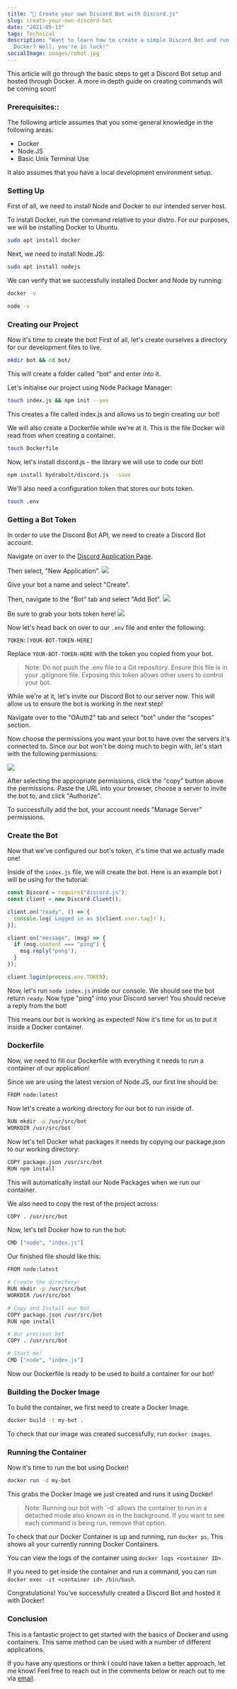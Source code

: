```yaml
---
title: "🤖 Create your own Discord Bot with Discord.js"
slug: create-your-own-discord-bot
date: "2021-05-13"
tags: Technical
description: "Want to learn how to create a simple Discord Bot and run it with
  Docker? Well, you're in luck!"
socialImage: images/robot.jpg
---
```


This article will go through the basic steps to get a Discord Bot
setup and hosted through Docker. A more in depth guide on creating
commands will be coming soon!

### Prerequisites::

The following article assumes that you some general knowledge in the
following areas:

- Docker
- Node.JS
- Basic Unix Terminal Use

It also assumes that you have a local development environment setup.

### Setting Up

First of all, we need to install Node and Docker to our intended
server host.

To install Docker, run the command relative to your distro. For our
purposes, we will be installing Docker to Ubuntu.

```bash
sudo apt install docker
```

Next, we need to install Node.JS:

```bash
sudo apt install nodejs
```

We can verify that we successfully installed Docker and Node by
running:

```bash
docker -v
```

```bash
node -v
```

### Creating our Project

Now it's time to create the bot! First of all, let's create ourselves
a directory for our development files to live.

```bash
mkdir bot && cd bot/
```

This will create a folder called "bot" and enter into it.

Let's initialise our project using Node Package Manager:

```bash
touch index.js && npm init --yes
```

This creates a file called index.js and allows us to begin creating
our bot!

We will also create a Dockerfile while we're at it. This is the file
Docker will read from when creating a container.

```bash
touch Dockerfile
```

Now, let's install discord.js - the library we will use to code our
bot!

```bash
npm install hydrabolt/discord.js --save
```

We'll also need a configuration token that stores our bots token.

```bash
touch .env
```

### Getting a Bot Token

In order to use the Discord Bot API, we need to create a Discord Bot
account.

Navigate on over to the
[Discord Application Page](https://discord.com/developers/applications).

Then select, "New Application". ![](/images/new-application.png)

Give your bot a name and select "Create".

Then, navigate to the "Bot" tab and select "Add Bot".
![](/images/select-bot.png)

Be sure to grab your bots token here! ![](/images/copy-token.png)

Now let's head back on over to our `.env` file and enter the
following:

```
TOKEN:[YOUR-BOT-TOKEN-HERE]
```

Replace `YOUR-BOT-TOKEN-HERE` with the token you copied from your bot.

> Note: Do not push the .env file to a Git repository. Ensure this file is in your .gitignore file. Exposing this token allows other users to control your bot.

While we're at it, let's invite our Discord Bot to our server now.
This will allow us to ensure the bot is working in the next step!

Navigate over to the "OAuth2" tab and select "bot" under the "scopes"
section.

Now choose the permissions you want your bot to have over the servers
it's connected to. Since our bot won't be doing much to begin with,
let's start with the following permissions:

![](/images/scopes-bot-permissions.png)

After selecting the appropriate permissions, click the "copy" button
above the permissions. Paste the URL into your browser, choose a
server to invite the bot to, and click "Authorize".

To successfully add the bot, your account needs "Manage Server"
permissions.

### Create the Bot

Now that we've configured our bot's token, it's time that we actually
made one!

Inside of the `index.js` file, we will create the bot. Here is an
example bot I will be using for the tutorial:

```js
const Discord = require("discord.js");
const client = new Discord.Client();

client.on("ready", () => {
  console.log(`Logged in as ${client.user.tag}!`);
});

client.on("message", (msg) => {
  if (msg.content === "ping") {
    msg.reply("pong");
  }
});

client.login(process.env.TOKEN);
```

Now, let's run `node index.js` inside our console. We should see the
bot return `ready`. Now type "ping" into your Discord server! You
should receive a reply from the bot!

This means our bot is working as expected! Now it's time for us to put
it inside a Docker container.

### Dockerfile

Now, we need to fill our Dockerfile with everything it needs to run a
container of our application!

Since we are using the latest version of Node.JS, our first lne should
be:

```bash
FROM node:latest
```

Now let's create a working directory for our bot to run inside of.

```bash
RUN mkdir -p /usr/src/bot
WORKDIR /usr/src/bot
```

Now let's tell Docker what packages it needs by copying our
package.json to our working directory:

```bash
COPY package.json /usr/src/bot
RUN npm install
```

This will automatically install our Node Packages when we run our
container.

We also need to copy the rest of the project across:

```bash
COPY . /usr/src/bot
```

Now, let's tell Docker how to run the bot:

```bash
CMD ["node", "index.js"]
```

Our finished file should like this:

```bash
FROM node:latest

# Create the directory!
RUN mkdir -p /usr/src/bot
WORKDIR /usr/src/bot

# Copy and Install our bot
COPY package.json /usr/src/bot
RUN npm install

# Our precious bot
COPY . /usr/src/bot

# Start me!
CMD ["node", "index.js"]
```

Now our Dockerfile is ready to be used to build a container for our
bot!

### Building the Docker Image

To build the container, we first need to create a Docker Image.

```bash
docker build -t my-bot .
```

To check that our image was created successfully, run `docker images`.

### Running the Container

Now it's time to run the bot using Docker!

```bash
docker run -d my-bot
```

This grabs the Docker Image we just created and runs it using Docker!

<blockquote id="blockquote-warning">
Note: Running our bot with `-d` allows the container to run in a detached mode also known as in the background. If you want to see each command is being run, remove that option.
</blockquote>

To check that our Docker Container is up and running, run `docker ps`.
This shows all your currently running Docker Containers.

You can view the logs of the container using
`docker logs <container ID>`.

If you need to get inside the container and run a command, you can run
`docker exec -it <container id> /bin/bash`.

Congratulations! You've successfully created a Discord Bot and hosted
it with Docker!

### Conclusion

This is a fantastic project to get started with the basics of Docker
and using containers. This same method can be used with a number of
different applications.

If you have any questions or think I could have taken a better
approach, let me know! Feel free to reach out in the comments below or
reach out to me via [email](mailto:zacchary@puckeridge.me).
